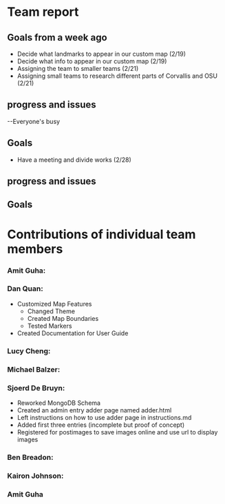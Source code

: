 # Team report

## Goals from a week ago 
- Decide what landmarks to appear in our custom map (2/19)
- Decide what info to appear in our custom map (2/19)
- Assigning the team to smaller teams (2/21)
- Assigning small teams to research different parts of Corvallis and OSU (2/21)

## progress and issues
--Everyone's busy

## Goals
- Have a meeting and divide works (2/28)

## progress and issues

## Goals

# Contributions of individual team members

### Amit Guha:

### Dan Quan:
- Customized Map Features
    - Changed Theme
    - Created Map Boundaries
    - Tested Markers
- Created Documentation for User Guide

### Lucy Cheng:

### Michael Balzer:

### Sjoerd De Bruyn:
- Reworked MongoDB Schema
- Created an admin entry adder page named adder.html
- Left instructions on how to use adder page in instructions.md
- Added first three entries (incomplete but proof of concept)
- Registered for postimages to save images online and use url to display images

### Ben Breadon:

### Kairon Johnson:

### Amit Guha
